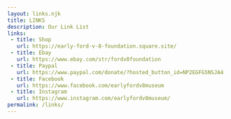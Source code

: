 ```yaml
---
layout: links.njk
title: LINKS
description: Our Link List
links: 
 - title: Shop
   url: https://early-ford-v-8-foundation.square.site/
 - title: Ebay
   url: https://www.ebay.com/str/fordv8foundation
 - title: Paypal
   url: https://www.paypal.com/donate/?hosted_button_id=NP2EGFG5NSJA4
 - title: Facebook
   url: https://www.facebook.com/earlyfordv8museum
 - title: Instagram
   url: https://www.instagram.com/earlyfordv8museum/  
permalink: /links/
---
```


